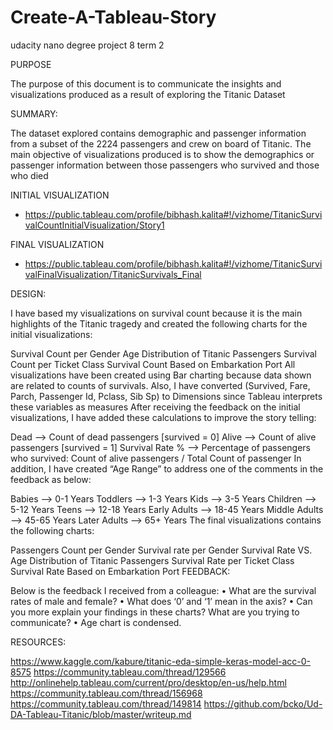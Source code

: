 # Create-A-Tableau-Story
udacity nano degree project 8 term 2

PURPOSE

The purpose of this document is to communicate the insights and visualizations produced as a result
of exploring the Titanic Dataset

SUMMARY:

The dataset explored contains demographic and passenger information from a subset of the 2224 passengers and crew on board of Titanic. The main objective of visualizations produced is to show the demographics or passenger information between those passengers who survived and those who died

INITIAL VISUALIZATION
  - https://public.tableau.com/profile/bibhash.kalita#!/vizhome/TitanicSurvivalCountInitialVisualization/Story1
  
FINAL VISUALIZATION
  - https://public.tableau.com/profile/bibhash.kalita#!/vizhome/TitanicSurvivalFinalVisualization/TitanicSurvivals_Final

DESIGN:

I have based my visualizations on survival count because it is the main highlights of the Titanic tragedy and created the following charts for the initial visualizations:

Survival Count per Gender
Age Distribution of Titanic Passengers
Survival Count per Ticket Class
Survival Count Based on Embarkation Port
All visualizations have been created using Bar charting because data shown are related to counts of survivals. Also, I have converted (Survived, Fare, Parch, Passenger Id, Pclass, Sib Sp) to Dimensions since Tableau interprets these variables as measures After receiving the feedback on the initial visualizations, I have added these calculations to improve the story telling:

Dead --> Count of dead passengers [survived = 0]
Alive	--> Count of alive passengers [survived = 1]
Survival Rate % -->	Percentage of passengers who survived: Count of alive passengers / Total Count of passenger
In addition, I have created “Age Range” to address one of the comments in the feedback as below:

Babies -->	0-1 Years
Toddlers -->	1-3 Years
Kids -->	3-5 Years
Children -->	5-12 Years
Teens	--> 12-18 Years
Early Adults -->	18-45 Years
Middle Adults -->	45-65 Years
Later Adults -->	65+ Years
The final visualizations contains the following charts:

Passengers Count per Gender
Survival rate per Gender
Survival Rate VS. Age Distribution of Titanic Passengers
Survival Rate per Ticket Class
Survival Rate Based on Embarkation Port
FEEDBACK:

Below is the feedback I received from a colleague: •	What are the survival rates of male and female? •	What does ‘0’ and ‘1’ mean in the axis? •	Can you more explain your findings in these charts? What are you trying to communicate? •	Age chart is condensed.

RESOURCES:

https://www.kaggle.com/kabure/titanic-eda-simple-keras-model-acc-0-8575
https://community.tableau.com/thread/129566
http://onlinehelp.tableau.com/current/pro/desktop/en-us/help.html
https://community.tableau.com/thread/156968
https://community.tableau.com/thread/149814
https://github.com/bcko/Ud-DA-Tableau-Titanic/blob/master/writeup.md
